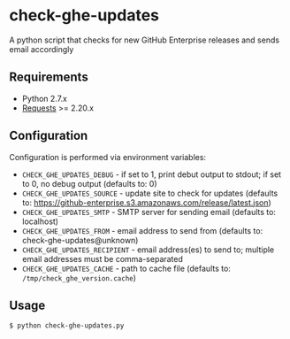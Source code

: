 # check-ghe-updates

A python script that checks for new GitHub Enterprise releases and sends email accordingly

## Requirements

* Python 2.7.x
* [Requests](http://docs.python-requests.org/) >= 2.20.x

## Configuration

Configuration is performed via environment variables:

* `CHECK_GHE_UPDATES_DEBUG` - if set to 1, print debut output to stdout; if set to 0, no debug output (defaults to: 0)
* `CHECK_GHE_UPDATES_SOURCE` - update site to check for updates (defaults to: https://github-enterprise.s3.amazonaws.com/release/latest.json)
* `CHECK_GHE_UPDATES_SMTP` - SMTP server for sending email (defaults to: localhost)
* `CHECK_GHE_UPDATES_FROM` - email address to send from (defaults to: check-ghe-updates@unknown)
* `CHECK_GHE_UPDATES_RECIPIENT` - email address(es) to send to; multiple email addresses must be comma-separated
* `CHECK_GHE_UPDATES_CACHE` - path to cache file (defaults to: `/tmp/check_ghe_version.cache`)

## Usage

```
$ python check-ghe-updates.py
```
